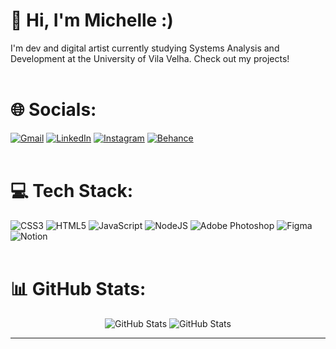 
# 👋 Hi, I'm Michelle :)
I'm dev and digital artist currently studying Systems Analysis and Development at the University of Vila Velha. Check out my projects!
</br></br>

# 🌐 Socials:
[![Gmail](https://img.shields.io/badge/Gmail-D14836.svg?&logo=gmail&logoColor=white)](michellepanias@gmail.com) [![LinkedIn](https://img.shields.io/badge/LinkedIn-%230077B5.svg?logo=linkedin&logoColor=white)](https://linkedin.com/in/michelle-pani-8389a325b/) [![Instagram](https://img.shields.io/badge/Instagram-%23E4405F.svg?logo=Instagram&logoColor=white)](https://instagram.com/mimenor.art)   [![Behance](https://img.shields.io/badge/Behance-1769ff?logo=behance&logoColor=white)](https://behance.net/michellepani)
</br></br>
# 💻 Tech Stack:
![CSS3](https://img.shields.io/badge/css3-%231572B6.svg?style=for-the-badge&logo=css3&logoColor=white) ![HTML5](https://img.shields.io/badge/html5-%23E34F26.svg?style=for-the-badge&logo=html5&logoColor=white)  ![JavaScript](https://img.shields.io/badge/javascript-%23323330.svg?style=for-the-badge&logo=javascript&logoColor=%23F7DF1E) ![NodeJS](https://img.shields.io/badge/node.js-6DA55F?style=for-the-badge&logo=node.js&logoColor=white) ![Adobe Photoshop](https://img.shields.io/badge/adobephotoshop-%2331A8FF.svg?style=for-the-badge&logo=adobephotoshop&logoColor=white) ![Figma](https://img.shields.io/badge/figma-%23F24E1E.svg?style=for-the-badge&logo=figma&logoColor=white) ![Notion](https://img.shields.io/badge/Notion-%23000000.svg?style=for-the-badge&logo=notion&logoColor=white)
</br></br>
# 📊 GitHub Stats:
<p align="center">
  <img src="https://github-readme-stats.vercel.app/api?username=maybeing&theme=graywhite&hide_border=false&include_all_commits=false&count_private=false" alt="GitHub Stats">
  <img src="https://github-readme-streak-stats.herokuapp.com/?user=maybeing&theme=graywhite&hide_border=false" alt="GitHub Stats">
</p>


---
